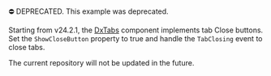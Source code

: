 ⛔ DEPRECATED. This example was deprecated.

Starting from v24.2.1, the [DxTabs](https://docs.devexpress.com/Blazor/DevExpress.Blazor.DxTabs) component implements tab Close buttons. Set the `ShowCloseButton` property to true and handle the `TabClosing` event to close tabs. 

The current repository will not be updated in the future.
